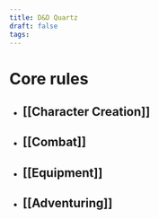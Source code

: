 ```yaml
---
title: D&D Quartz
draft: false
tags:
---
```

# Core rules

- ## [[Character Creation]]
- ## [[Combat]]
- ## [[Equipment]]
- ## [[Adventuring]]